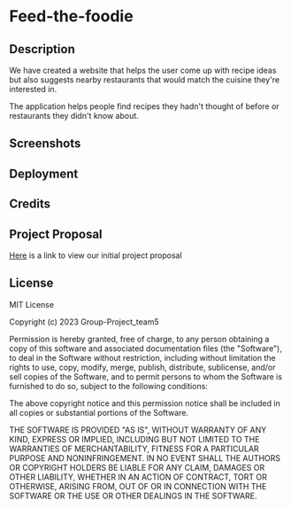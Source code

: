 # Feed-the-foodie

## Description

We have created a website that helps the user come up with recipe ideas but also suggests nearby restaurants that would match the cuisine they're interested in. 

The application helps people find recipes they hadn't thought of before or restaurants they didn't know about. 

## Screenshots

## Deployment

## Credits

## Project Proposal

[Here](https://docs.google.com/document/d/1AQT4OEH4UhSiaxFsiAVgNsJgzWs-vwxX/edit?usp=share_link&ouid=102341349698427392931&rtpof=true&sd=true) is a link to view our initial project proposal 

## License

MIT License

Copyright (c) 2023 Group-Project_team5

Permission is hereby granted, free of charge, to any person obtaining a copy of this software and associated documentation files (the "Software"), to deal in the Software without restriction, including without limitation the rights to use, copy, modify, merge, publish, distribute, sublicense, and/or sell copies of the Software, and to permit persons to whom the Software is furnished to do so, subject to the following conditions:

The above copyright notice and this permission notice shall be included in all copies or substantial portions of the Software.

THE SOFTWARE IS PROVIDED "AS IS", WITHOUT WARRANTY OF ANY KIND, EXPRESS OR IMPLIED, INCLUDING BUT NOT LIMITED TO THE WARRANTIES OF MERCHANTABILITY, FITNESS FOR A PARTICULAR PURPOSE AND NONINFRINGEMENT. IN NO EVENT SHALL THE AUTHORS OR COPYRIGHT HOLDERS BE LIABLE FOR ANY CLAIM, DAMAGES OR OTHER LIABILITY, WHETHER IN AN ACTION OF CONTRACT, TORT OR OTHERWISE, ARISING FROM, OUT OF OR IN CONNECTION WITH THE SOFTWARE OR THE USE OR OTHER DEALINGS IN THE SOFTWARE.
